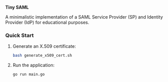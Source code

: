 **Tiny SAML**

A minimalistic implementation of a SAML Service Provider (SP) and Identity Provider (IdP) for educational purposes.

### Quick Start

1. Generate an X.509 certificate:
   ```bash
   bash generate_x509_cert.sh
   ```
2. Run the application:
   ```bash
   go run main.go
   ```
